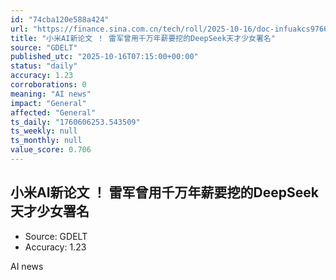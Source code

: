 ```yaml
---
id: "74cba120e588a424"
url: "https://finance.sina.com.cn/tech/roll/2025-10-16/doc-infuakcs9766247.shtml"
title: "小米AI新论文 ！ 雷军曾用千万年薪要挖的DeepSeek天才少女署名"
source: "GDELT"
published_utc: "2025-10-16T07:15:00+00:00"
status: "daily"
accuracy: 1.23
corroborations: 0
meaning: "AI news"
impact: "General"
affected: "General"
ts_daily: "1760606253.543509"
ts_weekly: null
ts_monthly: null
value_score: 0.706
---
```

## 小米AI新论文 ！ 雷军曾用千万年薪要挖的DeepSeek天才少女署名

- Source: GDELT
- Accuracy: 1.23

AI news

